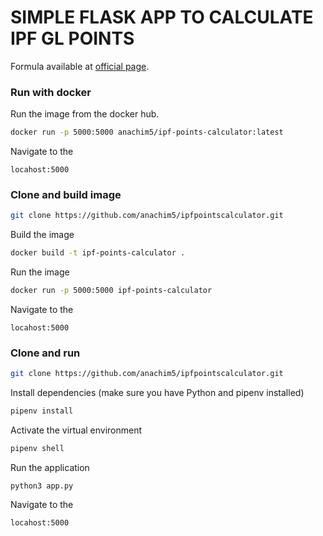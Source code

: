 # SIMPLE FLASK APP TO CALCULATE IPF GL POINTS
Formula available at [official page](https://www.powerlifting.sport/fileadmin/ipf/data/ipf-formula/IPF_GL_Coefficients-2020.pdf).

### Run with docker
Run the image from the docker hub.
```bash
docker run -p 5000:5000 anachim5/ipf-points-calculator:latest
```
Navigate to the 
```
locahost:5000
```
### Clone and build image

```bash
git clone https://github.com/anachim5/ipfpointscalculator.git
```
Build the image
```bash 
docker build -t ipf-points-calculator .
```
Run the image
```bash
docker run -p 5000:5000 ipf-points-calculator
```

Navigate to the 
```
locahost:5000
```


### Clone and run

```bash
git clone https://github.com/anachim5/ipfpointscalculator.git
```

Install dependencies (make sure you have Python and pipenv installed)
```bash
pipenv install
```

Activate the virtual environment
```bash
pipenv shell
```

Run the application
```
python3 app.py
```

Navigate to the 
```
locahost:5000
```




